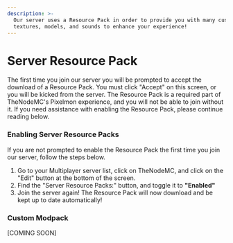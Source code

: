 ```yaml
---
description: >-
  Our server uses a Resource Pack in order to provide you with many custom
  textures, models, and sounds to enhance your experience!
---
```


# Server Resource Pack

The first time you join our server you will be prompted to accept the download of a Resource Pack. You must click "Accept" on this screen, or you will be kicked from the server. The Resource Pack is a required part of TheNodeMC's Pixelmon experience, and you will not be able to join without it. If you need assistance with enabling the Resource Pack, please continue reading below.

### Enabling Server Resource Packs

If you are not prompted to enable the Resource Pack the first time you join our server, follow the steps below.

1. Go to your Multiplayer server list, click on TheNodeMC, and click on the "Edit" button at the bottom of the screen.
2. Find the "Server Resource Packs:" button, and toggle it to **"Enabled"**
3. Join the server again! The Resource Pack will now download and be kept up to date automatically!

### Custom Modpack

\[COMING SOON]

